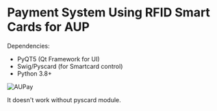 # Payment System Using RFID Smart Cards for AUP

Dependencies: 
- PyQT5 (Qt Framework for UI)
- Swig/Pyscard (for Smartcard control)
- Python 3.8+ 

![AUPay](https://github.com/janicolou/AUPay/assets/68493723/9d6daa50-4888-4943-a332-21f64334fa20)

It doesn't work without pyscard module.
